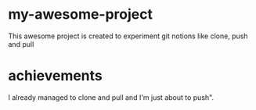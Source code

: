# my-awesome-project

This awesome project is created to experiment git notions like clone, push and pull

# achievements

I already managed to clone and pull and I'm just about to push".
